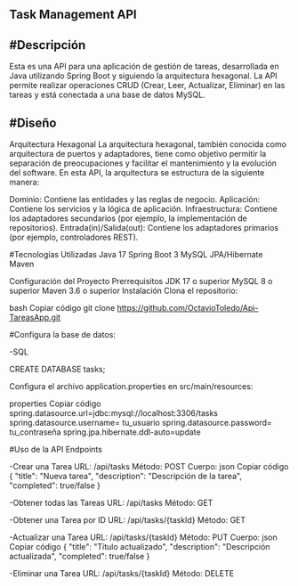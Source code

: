 
Task Management API
--
#Descripción
--
Esta es una API para una aplicación de gestión de tareas, desarrollada en Java utilizando Spring Boot y siguiendo la arquitectura hexagonal. La API permite realizar operaciones CRUD (Crear, Leer, Actualizar, Eliminar) en las tareas y está conectada a una base de datos MySQL.

#Diseño
--
Arquitectura Hexagonal
La arquitectura hexagonal, también conocida como arquitectura de puertos y adaptadores, tiene como objetivo permitir la separación de preocupaciones y facilitar el mantenimiento y la evolución del software. En esta API, la arquitectura se estructura de la siguiente manera:

Dominio: Contiene las entidades y las reglas de negocio.
Aplicación: Contiene los servicios y la lógica de aplicación.
Infraestructura: Contiene los adaptadores secundarios (por ejemplo, la implementación de repositorios).
Entrada(in)/Salida(out): Contiene los adaptadores primarios (por ejemplo, controladores REST).

#Tecnologías Utilizadas
Java 17
Spring Boot 3
MySQL
JPA/Hibernate
Maven

Configuración del Proyecto
Prerrequisitos
JDK 17 o superior
MySQL 8 o superior
Maven 3.6 o superior
Instalación
Clona el repositorio:

bash
Copiar código
git clone https://github.com/OctavioToledo/Api-TareasApp.git

#Configura la base de datos:

-SQL

CREATE DATABASE tasks;

Configura el archivo application.properties en src/main/resources:

properties
Copiar código
spring.datasource.url=jdbc:mysql://localhost:3306/tasks
spring.datasource.username= tu_usuario
spring.datasource.password= tu_contraseña
spring.jpa.hibernate.ddl-auto=update


#Uso de la API
Endpoints

-Crear una Tarea
URL: /api/tasks
Método: POST
Cuerpo:
json
Copiar código
{
  "title": "Nueva tarea",
  "description": "Descripción de la tarea",
  "completed": true/false
}

-Obtener todas las Tareas
URL: /api/tasks
Método: GET

-Obtener una Tarea por ID
URL: /api/tasks/{taskId}
Método: GET

-Actualizar una Tarea
URL: /api/tasks/{taskId}
Método: PUT
Cuerpo:
json
Copiar código
{
  "title": "Título actualizado",
  "description": "Descripción actualizada",
  "completed": true/false
}

-Eliminar una Tarea
URL: /api/tasks/{taskId}
Método: DELETE
